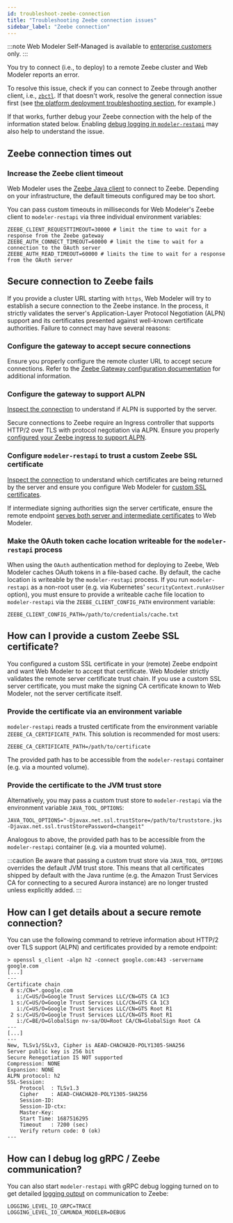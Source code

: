 ```yaml
---
id: troubleshoot-zeebe-connection
title: "Troubleshooting Zeebe connection issues"
sidebar_label: "Zeebe connection"
---
```


:::note
Web Modeler Self-Managed is available to [enterprise customers](../../../../reference/licenses.md#web-modeler) only.
:::

You try to connect (i.e., to deploy) to a remote Zeebe cluster and Web Modeler reports an error.

To resolve this issue, check if you can connect to Zeebe through another client, i.e., [`zbctl`](/versioned_docs/version-8.2/apis-tools/cli-client/index.md).
If that doesn't work, resolve the general connection issue first (see [the platform deployment troubleshooting section](/versioned_docs/version-8.2/self-managed/platform-deployment/troubleshooting.md), for example.)

If that works, further debug your Zeebe connection with the help of the information stated below. Enabling [debug logging in `modeler-restapi`](#how-can-i-debug-log-grpc--zeebe-communication) may also help to understand the issue.

## Zeebe connection times out

### Increase the Zeebe client timeout

Web Modeler uses the [Zeebe Java client](/versioned_docs/version-8.2/apis-tools/java-client/index.md) to connect to Zeebe.
Depending on your infrastructure, the default timeouts configured may be too short.

You can pass custom timeouts in milliseconds for Web Modeler's Zeebe client to `modeler-restapi` via three individual environment variables:

```shell
ZEEBE_CLIENT_REQUESTTIMEOUT=30000 # limit the time to wait for a response from the Zeebe gateway
ZEEBE_AUTH_CONNECT_TIMEOUT=60000 # limit the time to wait for a connection to the OAuth server
ZEEBE_AUTH_READ_TIMEOUT=60000 # limits the time to wait for a response from the OAuth server
```

## Secure connection to Zeebe fails

If you provide a cluster URL starting with `https`, Web Modeler will try to establish a secure connection to
the Zeebe instance.
In the process, it strictly validates the server's Application-Layer Protocol Negotiation (ALPN) support and its certificates
presented against well-known certificate authorities.
Failure to connect may have several reasons:

### Configure the gateway to accept secure connections

Ensure you properly configure the remote cluster URL to accept secure connections.
Refer to the [Zeebe Gateway configuration documentation](../../../zeebe-deployment/security/secure-client-communication.md#gateway)
for additional information.

### Configure the gateway to support ALPN

[Inspect the connection](#how-can-i-get-details-about-a-secure-remote-connection) to understand if ALPN is supported
by the server.

Secure connections to Zeebe require an Ingress controller that supports HTTP/2 over TLS with protocol negotiation via ALPN.
Ensure you properly [configured your Zeebe ingress to support ALPN](../../../platform-deployment/troubleshooting.md#zeebe-ingress-grpc).

### Configure `modeler-restapi` to trust a custom Zeebe SSL certificate

[Inspect the connection](#how-can-i-get-details-about-a-secure-remote-connection) to understand which certificates are
being returned by the server and ensure you configure Web Modeler for [custom SSL certificates](#how-can-i-provide-a-custom-zeebe-ssl-certificate).

If intermediate signing authorities sign the server certificate, ensure the remote endpoint [serves both server and
intermediate certificates](https://nginx.org/en/docs/http/configuring_https_servers.html#chains) to Web Modeler.

### Make the OAuth token cache location writeable for the `modeler-restapi` process

When using the `OAuth` authentication method for deploying to Zeebe, Web Modeler caches OAuth tokens in a file-based
cache.
By default, the cache location is writeable by the `modeler-restapi` process.
If you run `modeler-restapi` as a non-root user (e.g. via Kubernetes' `securityContext.runAsUser` option),
you must ensure to provide a writeable cache file location to `modeler-restapi` via the `ZEEBE_CLIENT_CONFIG_PATH`
environment variable:

```shell
ZEEBE_CLIENT_CONFIG_PATH=/path/to/credentials/cache.txt
```

## How can I provide a custom Zeebe SSL certificate?

You configured a custom SSL certificate in your (remote) Zeebe endpoint and want Web Modeler to accept that certificate.
Web Modeler strictly validates the remote server certificate trust chain.
If you use a custom SSL server certificate, you must make the signing CA certificate known to Web Modeler, not the
server certificate itself.

### Provide the certificate via an environment variable

`modeler-restapi` reads a trusted certificate from the environment variable `ZEEBE_CA_CERTIFICATE_PATH`.
This solution is recommended for most users:

```shell
ZEEBE_CA_CERTIFICATE_PATH=/path/to/certificate
```

The provided path has to be accessible from the `modeler-restapi` container (e.g. via a mounted volume).

### Provide the certificate to the JVM trust store

Alternatively, you may pass a custom trust store to `modeler-restapi` via the environment variable `JAVA_TOOL_OPTIONS`:

```shell
JAVA_TOOL_OPTIONS="-Djavax.net.ssl.trustStore=/path/to/truststore.jks -Djavax.net.ssl.trustStorePassword=changeit"
```

Analogous to above, the provided path has to be accessible from the `modeler-restapi` container (e.g. via a mounted volume).

:::caution
Be aware that passing a custom trust store via `JAVA_TOOL_OPTIONS` overrides the default JVM trust store.
This means that all certificates shipped by default with the Java runtime (e.g. the Amazon Trust Services CA for
connecting to a secured Aurora instance) are no longer trusted unless explicitly added.
:::

## How can I get details about a secure remote connection?

You can use the following command to retrieve information about HTTP/2 over TLS support (ALPN) and certificates provided
by a remote endpoint:

```shell
> openssl s_client -alpn h2 -connect google.com:443 -servername google.com
[...]
---
Certificate chain
 0 s:/CN=*.google.com
   i:/C=US/O=Google Trust Services LLC/CN=GTS CA 1C3
 1 s:/C=US/O=Google Trust Services LLC/CN=GTS CA 1C3
   i:/C=US/O=Google Trust Services LLC/CN=GTS Root R1
 2 s:/C=US/O=Google Trust Services LLC/CN=GTS Root R1
   i:/C=BE/O=GlobalSign nv-sa/OU=Root CA/CN=GlobalSign Root CA
---
[...]
---
New, TLSv1/SSLv3, Cipher is AEAD-CHACHA20-POLY1305-SHA256
Server public key is 256 bit
Secure Renegotiation IS NOT supported
Compression: NONE
Expansion: NONE
ALPN protocol: h2
SSL-Session:
    Protocol  : TLSv1.3
    Cipher    : AEAD-CHACHA20-POLY1305-SHA256
    Session-ID:
    Session-ID-ctx:
    Master-Key:
    Start Time: 1687516295
    Timeout   : 7200 (sec)
    Verify return code: 0 (ok)
---
```

## How can I debug log gRPC / Zeebe communication?

You can also start `modeler-restapi` with gRPC debug logging turned on to get detailed [logging
output](../configuration/logging.md) on communication to Zeebe:

```shell
LOGGING_LEVEL_IO_GRPC=TRACE
LOGGING_LEVEL_IO_CAMUNDA_MODELER=DEBUG
```
